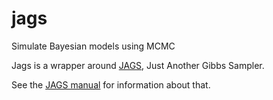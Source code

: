 # jags
Simulate Bayesian models using MCMC

Jags is a wrapper around [JAGS](http://mcmc-jags.sourceforge.net/), Just
Another Gibbs Sampler.

See the [JAGS
manual](https://web.sgh.waw.pl/~atoroj/ekonometria_bayesowska/jags_user_manual.pdf)
for information about that.
